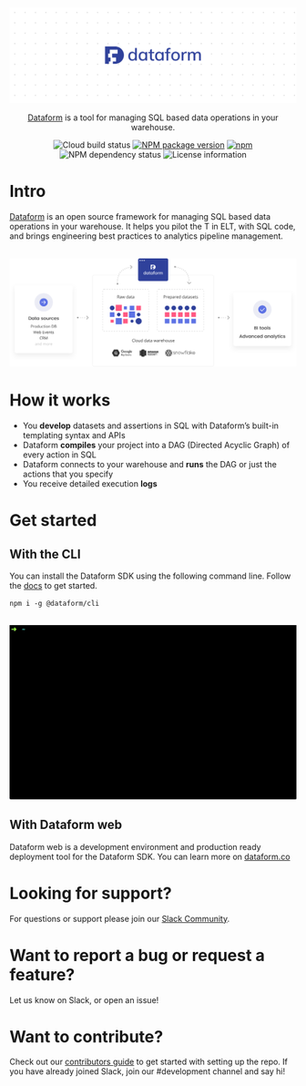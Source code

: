 <p align="center">
  <img src="https://github.com/dataform-co/dataform/blob/master/static/images/github_bg.png">
</p>
<p align="center">
  <a href="https://dataform.co/?utm_medium=organic&utm_source=github_readme">Dataform</a> is a tool for managing SQL based data operations in your warehouse.
</p>
<div align="center">
  <img src="https://storage.googleapis.com/dataform-cloud-build-badges/build/status.svg" alt="Cloud build status"/>
  <a href="https://www.npmjs.com/package/@dataform/cli"><img src="https://badge.fury.io/js/%40dataform%2Fcli.svg" alt="NPM package version" /></a>
  <a href="https://www.npmjs.com/package/@dataform/cli"><img alt="npm" src="https://img.shields.io/npm/dm/@dataform/cli.svg" alt="Monthly downloads" /></a>
</div>
<div align="center">
  <img src="https://david-dm.org/dataform-co/dataform.svg" alt="NPM dependency status" />
  <!-- <img src="https://slack.dataform.co/badge.svg" alt="Dataform Slack" /> -->
  <img src="https://img.shields.io/github/license/dataform-co/dataform.svg" alt="License information" />
</div>
<div align="center">
  <!-- <a href="https://twitter.com/dataform"><img src="https://img.shields.io/twitter/follow/dataform.svg?style=social" alt="Follow Dataform on Twitter" /></a> -->
</div>

# Intro

[Dataform](https://dataform.co/?utm_medium=organic&utm_source=github_readme) is an open source framework for managing SQL based data operations in your warehouse. It helps you pilot the T in ELT, with SQL code, and brings engineering best practices to analytics pipeline management.
<br/>
<br/>

<p align="center">
  <img src="https://github.com/dataform-co/dataform/blob/master/static/images/datastack.svg">
</p>

# How it works

- You **develop** datasets and assertions in SQL with Dataform’s built-in templating syntax and APIs
- Dataform **compiles** your project into a DAG (Directed Acyclic Graph) of every action in SQL
- Dataform connects to your warehouse and **runs** the DAG or just the actions that you specify
- You receive detailed execution **logs**

# Get started

## With the CLI

You can install the Dataform SDK using the following command line. Follow the [docs](https://docs.dataform.co/guides/command-line-interface/?utm_medium=organic&utm_source=github_readme) to get started.

```
npm i -g @dataform/cli
```

<br/>

<img width="700" src="https://github.com/dataform-co/dataform/blob/master/static/images/gif.gif">

## With Dataform web

Dataform web is a development environment and production ready deployment tool for the Dataform SDK. You can learn more on [dataform.co](https://dataform.co/?utm_medium=organic&utm_source=github_readme)

# Looking for support?

For questions or support please join our [Slack Community](https://slack.dataform.co).

# Want to report a bug or request a feature?

Let us know on Slack, or open an issue!

# Want to contribute?

Check out our [contributors guide](https://github.com/dataform-co/dataform/blob/master/contributors.md) to get started with setting up the repo.
If you have already joined Slack, join our #development channel and say hi!
